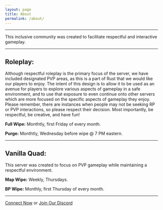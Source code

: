 ```yaml
---
layout: page
title: About
permalink: /about/
---
```


<hr color="#22ffcd">

This inclusive community was created to facilitate respectful and interactive gameplay.

<hr color="#22ffcd">

## **Roleplay:**

Although respectful roleplay is the primary focus of the server, we have included designated PVP areas, as this is a part of Rust that we would like our players to enjoy. The intent of this design is to allow it to be used as an avenue for players to explore various aspects of gameplay in a safe environment, and to use that exposure to even continue onto other servers which are more focused on the specific aspects of gameplay they enjoy. Please remember, there are instances when people may not be seeking RP or PVP interactions, so please respect their decision. Most importantly, be respectful, be creative, and have fun!

**Full Wipe:** Monthtly, first Friday of every month.

**Purge:** Monthtly, Wednesday before wipe @ 7 PM eastern.

<hr color="#22ffcd">

## **Vanilla Quad:**

This server was created to focus on PVP gameplay while maintaining a respectful environment.

**Map Wipe:** Weekly, Thursdays.

**BP Wipe:** Monthly, first Thursday of every month.

<hr color="#dab3ff">

[Connect Now][direct-connect] or [Join Our Discord][discord]

[direct-connect]: steam://connect/135.148.136.142:28015
[discord]: https://discord.gg/methodgames
